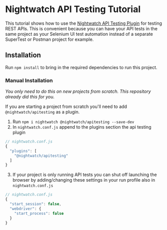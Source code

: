 # Nightwatch API Testing Tutorial

This tutorial shows how to use the [Nightwatch API Testing Plugin](https://github.com/nightwatchjs/nightwatch-plugin-apitesting) for testing REST APIs. This is convenient because you can have your API tests in the same project as your Selenium UI test automation instead of a separate SuperTest or Postman project for example.

## Installation

Run `npm install` to bring in the required dependencies to run this project.

### Manual Installation

*You only need to do this on new projects from scratch. This repository already did this for you.*

If you are starting a project from scratch you'll need to add `@nightwatch/apitesting` as a plugin.

1. Run `npm i nightwatch @nightwatch/apitesting --save-dev`
2. In `nightwatch.conf.js` append to the plugins section the api testing plugin

```js
// nightwatch.conf.js
{
  "plugins": [
    "@nightwatch/apitesting"      
  ]
}
```
3. If your project is only running API tests you can shut off launching the browser by adding/changing these settings in your run profile also in `nightwatch.conf.js`

```js
// nightwatch.conf.js
{
  "start_session": false,
  "webdriver": {
    "start_process": false
  }
}  
```
